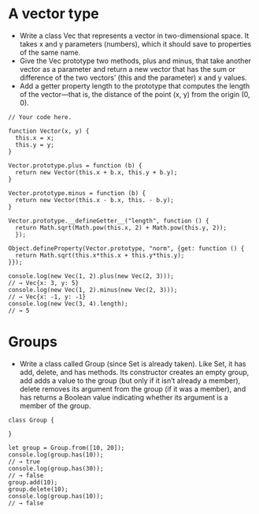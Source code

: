 # A vector type
- Write a class Vec that represents a vector in two-dimensional space. It takes x and y parameters (numbers), which it should save to properties of the same name.
- Give the Vec prototype two methods, plus and minus, that take another vector as a parameter and return a new vector that has the sum or difference of the two vectors’ (this and the parameter) x and y values.
- Add a getter property length to the prototype that computes the length of the vector—that is, the distance of the point (x, y) from the origin (0, 0).

```
// Your code here.

function Vector(x, y) {
  this.x = x;
  this.y = y;
}

Vector.prototype.plus = function (b) {
  return new Vector(this.x + b.x, this.y + b.y);
}

Vector.prototype.minus = function (b) {
  return new Vector(this.x - b.x, this. - b.y);
}

Vector.prototype.__defineGetter__("length", function () {
  return Math.sqrt(Math.pow(this.x, 2) + Math.pow(this.y, 2));
  });

Object.defineProperty(Vector.prototype, "norm", {get: function () {
  return Math.sqrt(this.x*this.x + this.y*this.y);
}});

console.log(new Vec(1, 2).plus(new Vec(2, 3)));
// → Vec{x: 3, y: 5}
console.log(new Vec(1, 2).minus(new Vec(2, 3)));
// → Vec{x: -1, y: -1}
console.log(new Vec(3, 4).length);
// → 5
```

# Groups
- Write a class called Group (since Set is already taken). Like Set, it has add, delete, and has methods. Its constructor creates an empty group, add adds a value to the group (but only if it isn’t already a member), delete removes its argument from the group (if it was a member), and has returns a Boolean value indicating whether its argument is a member of the group.
```
class Group {
  
}

let group = Group.from([10, 20]);
console.log(group.has(10));
// → true
console.log(group.has(30));
// → false
group.add(10);
group.delete(10);
console.log(group.has(10));
// → false
```
